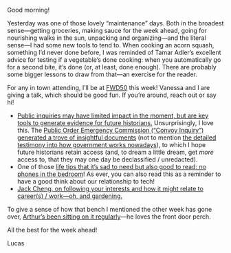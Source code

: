 Good morning! 

Yesterday was one of those lovely “maintenance” days. Both in the broadest sense—getting groceries, making sauce for the week ahead, going for nourishing walks in the sun, unpacking and organizing—and the literal sense—I had some new tools to tend to. When cooking an acorn squash, something I’d never done before, I was reminded of Tamar Adler’s excellent advice for testing if a vegetable’s done cooking: when you automatically go for a second bite, it’s done (or, at least, done enough). There are probably some bigger lessons to draw from that—an exercise for the reader.

For any in town attending, I’ll be at [FWD50](https://www.fwd50.com/) this week! Vanessa and I are giving a talk, which should be good fun. If you’re around, reach out or say hi!

- [Public inquiries may have limited impact in the moment, but are key tools to generate evidence for future historians.](https://davidallengreen.com/2023/11/drafts-of-history-how-the-covid-inquiry-like-the-leveson-inquiry-is-securing-evidence-for-historians-that-would-otherwise-be-lost/) Unsurprisingly, I love this. The [Public Order Emergency Commission (“Convoy Inquiry”) generated a trove of insightful documents](https://lucascherkewski.com/hit-and-miss/268-convo-dump/) (not to mention [the detailed testimony into how government works nowadays](https://poec-explorer.labs.lucascherkewski.com/)), to which I hope future historians retain access (and, to dream a little dream, get _more_ access to, that they may one day be declassified / unredacted).
- One of those [life tips that it’s sad to need but also good to read: no phones in the bedroom](https://emilygorcenski.com/post/how-i-read-40-books-and-extinguished-the-world-on-fire/)! As ever, you can also read this as a reminder to have a good think about our relationship to tech!
- [Jack Cheng, on following your interests and how it might relate to career(s) / work—oh, and gardening.](https://www.jackcheng.com/sunday/409-gardening-class-and-career-advice-for-young-and-old/)

To give a sense of how that bench I mentioned the other week has gone over, [Arthur’s been sitting on it regularly](https://www.instagram.com/p/CzD0-ZpAdSa/)—he loves the front door perch.

All the best for the week ahead!

Lucas
